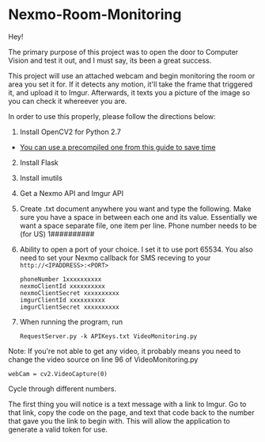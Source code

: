 # Nexmo-Room-Monitoring

Hey!

The primary purpose of this project was to open the door to Computer Vision and test it out, and I must say, its been a great success.

This project will use an attached webcam and begin monitoring the room or area you set it for. If it detects any motion, it'll take the frame that triggered it, and upload it to Imgur. Afterwards, it texts you a picture of the image so you can check it whereever you are.

In order to use this properly, please follow the directions below:

1. Install OpenCV2 for Python 2.7
  * [You can use a precompiled one from this guide to save time](https://github.com/jabelone/OpenCV-for-Pi)
2. Install Flask
3. Install imutils
4. Get a Nexmo API and Imgur API
5. Create .txt document anywhere you want and type the following. Make sure you have a space in between each one and its value. Essentially we want a space separate file, one item per line. Phone number needs to be (for US) 1##########
6. Ability to open a port of your choice. I set it to use port 65534. You also need to set your Nexmo callback for SMS receving to your `http://<IPADDRESS>:<PORT>`

    ```
    phoneNumber 1xxxxxxxxxx
    nexmoClientId xxxxxxxxxx
    nexmoClientSecret xxxxxxxxxx
    imgurClientId xxxxxxxxxx
    imgurClientSecret xxxxxxxxxx
    ```

7. When running the program, run 

    ```
    RequestServer.py -k APIKeys.txt VideoMonitoring.py 
    ```

Note: If you're not able to get any video, it probably means you need to change the video source on line 96 of VideoMonitoring.py

    webCam = cv2.VideoCapture(0)

Cycle through different numbers.

The first thing you will notice is a text message with a link to Imgur. Go to that link, copy the code on the page, and text that code back to the number that gave you the link to begin with. This will allow the application to generate a valid token for use.
